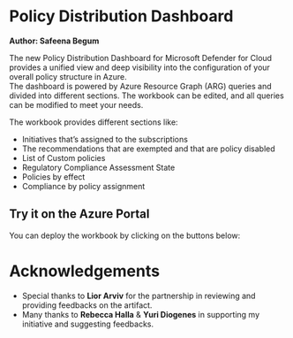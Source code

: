 # Policy Distribution Dashboard
**Author: Safeena Begum**

The new Policy Distribution Dashboard for Microsoft Defender for Cloud provides a unified view and deep visibility into the configuration of your overall policy structure in Azure.  
The dashboard is powered by Azure Resource Graph (ARG) queries and divided into different sections. 
The workbook can be edited, and all queries can be modified to meet your needs.

The workbook provides different sections like: 
*	Initiatives that’s assigned to the subscriptions
*	The recommendations that are exempted and that are policy disabled
*	List of Custom policies 
*	Regulatory Compliance Assessment State
*	Policies by effect 
*	Compliance by policy assignment

## Try it on the Azure Portal

You can deploy the workbook by clicking on the buttons below:



# Acknowledgements
* Special thanks to **Lior Arviv** for the partnership in reviewing and providing feedbacks on the artifact.
* Many thanks to **Rebecca Halla** & **Yuri Diogenes** in supporting my initiative and suggesting feedbacks.  
